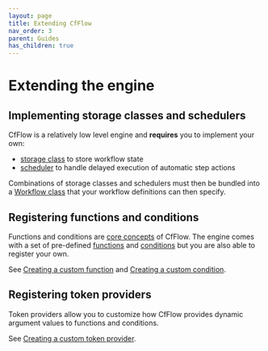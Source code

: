 ```yaml
---
layout: page
title: Extending CfFlow
nav_order: 3
parent: Guides
has_children: true
---
```


# Extending the engine

## Implementing storage classes and schedulers

CfFlow is a relatively low level engine and **requires** you to implement your own:

* [storage class](extending/statestorage.html) to store workflow state
* [scheduler](extending/scheduler.html) to handle delayed execution of automatic step actions

Combinations of storage classes and schedulers must then be bundled into a [Workflow class](extending/workflowclass.html) that your workflow definitions can then specify.

## Registering functions and conditions

Functions and conditions are [core concepts](concepts.html) of CfFlow. The engine comes with a set of pre-defined [functions](../reference/functions.html) and [conditions](../reference/conditions.html) but you are also able to register your own. 

See [Creating a custom function](extending/functions.html) and [Creating a custom condition](extending/conditions.html).

## Registering token providers

Token providers allow you to customize how CfFlow provides dynamic argument values to functions and conditions.

See [Creating a custom token provider](extending/tokenproviders.html).

